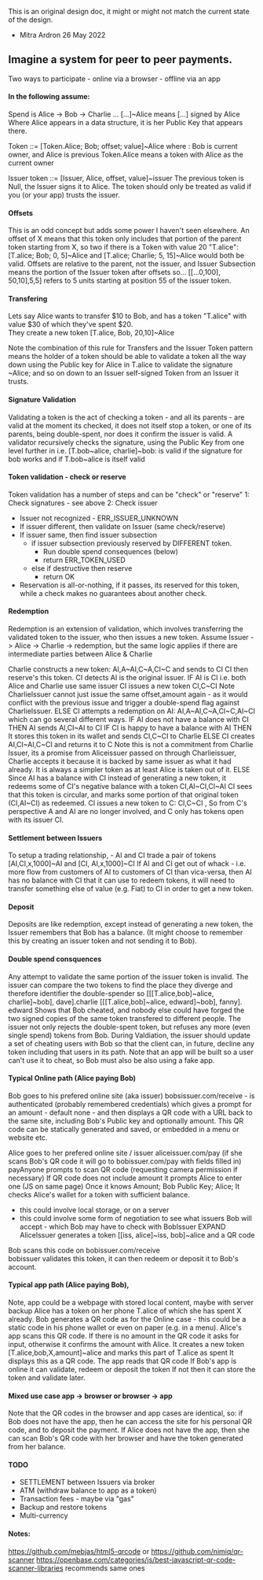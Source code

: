 
This is an original design doc, it might or might not match the current state of the design. 
- Mitra Ardron 26 May 2022

## Imagine a system for peer to peer payments.

Two ways to participate - online via a browser - offline via an app

#### In the following assume:
Spend is Alice -> Bob -> Charlie ...
[...]~Alice means [...] signed by Alice
Where Alice appears in a data structure, it is her Public Key that appears there.

Token  ::=  [Token.Alice; Bob; offset; value]~Alice where :
Bob is current owner, and Alice is previous
Token.Alice means a token with Alice as the current owner

Issuer token ::= [Issuer, Alice, offset, value]~issuer
The previous token is Null, the Issuer signs it to  Alice. The token should only be treated as valid if you (or your app) trusts the issuer.

#### Offsets
This is an odd concept but adds some power I haven't seen elsewhere.
An offset of X means that this token only includes that portion of the parent token starting from X,  so two if there is a Token with value 20 "T.alice":
[T.alice; Bob; 0, 5]~Alice and [T.alice; Charlie; 5, 15]~Alice would both be valid.
Offsets are relative to the parent, not the issuer, and Issuer Subsection means the portion of the Issuer token after offsets so...
[[...0,100], 50,10],5,5] refers to 5 units starting at position 55 of the issuer token.

#### Transfering
Lets say Alice wants to transfer $10 to Bob, and has a token "T.alice" with value $30 of which they've spent $20.  
They create a new token
[T.alice, Bob, 20,10]~Alice

Note the combination of this rule for Transfers and the Issuer Token pattern means the holder of a token should be able to validate a token all the way down using  the Public key for Alice in T.alice to validate the signature ~Alice; and so on down to an Issuer self-signed Token from an Issuer it trusts.

#### Signature Validation
Validating a token is the act of checking a token - and all its parents - are valid at the moment its checked, it does not itself stop a token, or one of its parents, being double-spent, nor does it confirm the issuer is valid.
A validator recursively checks the signature, using the Public Key from one level further in i.e.
[T.bob~alice, charlie]~bob:  is valid if the signature for bob works and if T.bob~alice is itself valid

#### Token validation - check or reserve
Token validation has a number of steps and can be "check" or "reserve"
1: Check signatures - see above
2: Check issuer
- Issuer not recognized - ERR_ISSUER_UNKNOWN
- If issuer different, then validate on Issuer (same check/reserve)
- If issuer same, then find issuer subsection
    - if issuer subsection previously reserved by DIFFERENT token.
        - Run double spend consequences (below)
        -  return ERR_TOKEN_USED
    - else if  destructive then reserve
        - return OK
- Reservation is all-or-nothing, if it passes, its reserved for this token, while a check makes no guarantees about another check.

#### Redemption
Redemption is an extension of validation, which involves transferring the validated token to the issuer, who then issues a new token.
Assume Issuer -> Alice ->  Charlie -> redemption, but the same logic applies if there are intermediate parties between Alice & Charlie

Charlie constructs a new token:  AI,A~AI,C~A,CI~C and sends to CI
CI then reserve's this token.
CI detects AI is the original issuer.
IF AI is CI i.e. both Alice and Charlie use same issuer
CI issues a new token CI,C~CI
Note CharlieIssuer cannot just issue the same offset,amount again - as it would conflict with the previous issue and trigger a double-spend flag against CharlieIssuer.
ELSE
CI attempts a redemption on AI: AI,A~AI,C~A,CI~C,AI~CI
which can go several different ways.
IF AI does not have a balance with CI
THEN
AI sends AI,CI~AI  to CI
IF CI is happy to have a balance with AI
THEN It stores this token in its wallet and sends CI,C~CI to Charlie
ELSE
CI creates AI,CI~AI,C~CI and returns it to C
Note this is not a commitment from Charlie Issuer, its a promise from Aliceissuer passed on through Charlieissuer, Charlie accepts it because it is backed by same issuer as what it had already. It is always a simpler token as at least Alice is taken out of it.
ELSE
Since AI has a balance with CI  instead of generating a new token, it redeems some of CI's negative balance with a token CI,AI~CI,CI~AI
CI sees that this token is circular, and marks some portion of that original token (CI,AI~CI) as redeemed.
CI issues a new token to C: CI,C~CI  ,
So from C's perspective A and AI are no longer involved, and C only has tokens open with its issuer CI.

#### Settlement between Issuers
To setup a trading relationship,  - AI and CI trade a pair of tokens [AI,CI,x,1000]~AI and [CI, AI,x,1000]~CI
If AI and CI get out of whack - i.e. more flow from customers of AI to customers of CI than vica-versa, then AI has no balance with CI that it can use to redeem tokens, it will need to transfer something else of value (e.g. Fiat) to CI in order to get a new token.


#### Deposit
Deposits are like redemption, except instead of generating a new token, the Issuer remembers that Bob has a balance. (It might choose to remember this by creating an issuer token and not sending it to Bob).

#### Double spend consquences
Any attempt to validate the same portion of the issuer token is invalid. The issuer can compare the two tokens to find the place they diverge and therefore identifier the double-spender so
[[[T.alice,bob]~alice, charlie]~bob], dave].charlie
[[[T.alice,bob]~alice,  edward]~bob], fanny]. edward
Shows that Bob cheated, and nobody else could have forged the two signed copies of the same token transfered to different people.
The issuer not only rejects the double-spent token, but refuses any more (even single spend) tokens from Bob.
During Valdiation, the issuer should update a set of cheating users with Bob so that the client can, in future, decline any token including that users in its path.
Note that an app will be built so a user can't use it to cheat, so Bob must also be also using a fake app.

#### Typical Online path (Alice paying Bob)
Bob goes to his prefered online site (aka issuer) bobsissuer.com/receive - is authenticated (probably remembered credentials) which gives a prompt for an amount - default none - and then displays a QR code with a URL back to the same site, including Bob's Public key and optionally amount.
This QR code can be statically generated and saved, or embedded in a menu or website etc.

Alice goes to her prefered online site / issuer aliceissuer.com/pay
(if she scans Bob's QR code it will go to bobissuer.com/pay with fields filled in)
payAnyone prompts to scan QR code (requesting camera permission if necessary)
If QR code does not include amount it prompts Alice to enter one  (JS on same page)
Once it knows Amount; Bob Public Key; Alice;
It checks Alice's  wallet for a token with sufficient balance.
- this could involve local storage, or on a server
- this could involve some form of negotiation to see what issuers Bob will accept - which Bob may have to check with BobIssuer EXPAND
  AliceIssuer generates a token  [[iss, alice]~iss, bob]~alice and a QR code

Bob scans this code on bobissuer.com/receive  
bobissuer validates this token, it can then redeem or deposit it to Bob's account.

#### Typical app path (Alice paying Bob),
Note, app could be a webpage with stored local content, maybe with server backup
Alice has a token on her phone T.alice of which she has spent X already.
Bob generates a QR code as for the Online case - this could be a static code in his phone wallet or even on paper (e.g. in a menu).
Alice's app scans this QR code.
If there is no amount in the QR code it asks for input, otherwise it confirms  the amount with Alice.
It creates a new token  [T.alice,bob,X,amount]~alice  and marks this part of T.alice as spent
It displays this as a QR code.
The app reads that QR code
If Bob's app is online it can validate, redeem or deposit the token
If not then it can store the token and validate later.

#### Mixed use case app -> browser or browser -> app
Note that the QR codes in the browser and app cases are identical, so:
if Bob does not have the app, then he can access the site for his personal QR code, and to deposit the payment.
If Alice does not have the app, then she can scan Bob's QR code with her browser and have the token generated from her balance.

#### TODO
* SETTLEMENT between Issuers via broker
* ATM (withdraw balance to app as a token)
* Transaction fees - maybe via "gas"
* Backup and restore tokens
* Multi-currency

#### Notes:
https://github.com/mebjas/html5-qrcode or https://github.com/nimiq/qr-scanner
https://openbase.com/categories/js/best-javascript-qr-code-scanner-libraries recommends same ones

